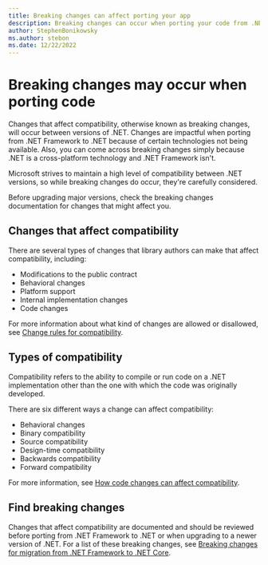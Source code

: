 ```yaml
---
title: Breaking changes can affect porting your app
description: Breaking changes can occur when porting your code from .NET framework to .NET and between versions of .NET. This article describes categories of breaking changes, ways a change can affect compatibility and how to find breaking changes.
author: StephenBonikowsky
ms.author: stebon
ms.date: 12/22/2022
---
```

# Breaking changes may occur when porting code

Changes that affect compatibility, otherwise known as breaking changes, will occur between versions of .NET. Changes are impactful when porting from .NET Framework to .NET because of certain technologies not being available. Also, you can come across breaking changes simply because .NET is a cross-platform technology and .NET Framework isn't.

Microsoft strives to maintain a high level of compatibility between .NET versions, so while breaking changes do occur, they're carefully considered.

Before upgrading major versions, check the breaking changes documentation for changes that might affect you.

## Changes that affect compatibility

There are several types of changes that library authors can make that affect compatibility, including:

- Modifications to the public contract
- Behavioral changes
- Platform support
- Internal implementation changes
- Code changes

For more information about what kind of changes are allowed or disallowed, see [Change rules for compatibility](../compatibility/library-change-rules.md).

## Types of compatibility

Compatibility refers to the ability to compile or run code on a .NET implementation other than the one with which the code was originally developed.

There are six different ways a change can affect compatibility:

- Behavioral changes
- Binary compatibility
- Source compatibility
- Design-time compatibility
- Backwards compatibility
- Forward compatibility

For more information, see [How code changes can affect compatibility](../compatibility/categories.md).

## Find breaking changes

Changes that affect compatibility are documented and should be reviewed before porting from .NET Framework to .NET or when upgrading to a newer version of .NET. For a list of these breaking changes, see [Breaking changes for migration from .NET Framework to .NET Core](../compatibility/fx-core.md).
